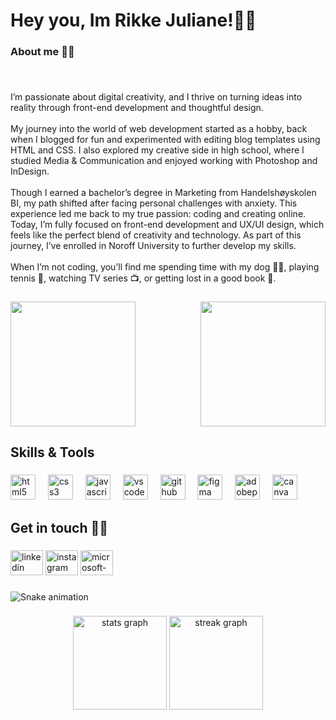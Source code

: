<h1 align="left">Hey you, Im Rikke Juliane!👋🏼</h1>

###

<h3 align="left">About me 👸🏽</h3>

###

<br clear="both">

<p align="left">I’m passionate about digital creativity, and I thrive on turning ideas into reality through front-end development and thoughtful design. <br><br>My journey into the world of web development started as a hobby, back when I blogged for fun and experimented with editing blog templates using HTML and CSS. I also explored my creative side in high school, where I studied Media & Communication and enjoyed working with Photoshop and InDesign.<br><br>Though I earned a bachelor’s degree in Marketing from Handelshøyskolen BI, my path shifted after facing personal challenges with anxiety. This experience led me back to my true passion: coding and creating online. Today, I’m fully focused on front-end development and UX/UI design, which feels like the perfect blend of creativity and technology. As part of this journey, I’ve enrolled in Noroff University to further develop my skills. <br><br>When I’m not coding, you’ll find me spending time with my dog 🐕‍🦺, playing tennis 🎾, watching TV series 📺, or getting lost in a good book 📖.</p>

###

<img align="right" height="200" src="https://i.postimg.cc/SKRgfyFJ/DALL-E-2024-10-03-21-01-50-A-cartoon-version-of-a-girl-coding-in-a-cozy-darker-room-with-her-hai.webp"  />

###

<img align="left" height="200" src="https://i.postimg.cc/8PfXqkjW/Design-uten-navn.png"  />

###

<br clear="both">

<h2 align="left">Skills & Tools</h2>

###

<div align="left">
  <img src="https://cdn.jsdelivr.net/gh/devicons/devicon/icons/html5/html5-original.svg" height="40" alt="html5 logo"  />
  <img width="12" />
  <img src="https://cdn.jsdelivr.net/gh/devicons/devicon/icons/css3/css3-original.svg" height="40" alt="css3 logo"  />
  <img width="12" />
  <img src="https://cdn.jsdelivr.net/gh/devicons/devicon/icons/javascript/javascript-original.svg" height="40" alt="javascript logo"  />
  <img width="12" />
  <img src="https://cdn.jsdelivr.net/gh/devicons/devicon/icons/vscode/vscode-original.svg" height="40" alt="vscode logo"  />
  <img width="12" />
  <img src="https://skillicons.dev/icons?i=github" height="40" alt="github logo"  />
  <img width="12" />
  <img src="https://cdn.jsdelivr.net/gh/devicons/devicon/icons/figma/figma-original.svg" height="40" alt="figma logo"  />
  <img width="12" />
  <img src="https://skillicons.dev/icons?i=ps" height="40" alt="adobephotoshop logo"  />
  <img width="12" />
  <img src="https://cdn.jsdelivr.net/gh/devicons/devicon/icons/canva/canva-original.svg" height="40" alt="canva logo"  />
</div>

###

<h2 align="left">Get in touch 🤙🏼</h2>

###

<div align="left">
  <img src="https://raw.githubusercontent.com/maurodesouza/profile-readme-generator/master/src/assets/icons/social/linkedin/default.svg" width="52" height="40" alt="linkedin logo"  />
  <img src="https://raw.githubusercontent.com/maurodesouza/profile-readme-generator/master/src/assets/icons/social/instagram/default.svg" width="52" height="40" alt="instagram logo"  />
  <img src="https://raw.githubusercontent.com/maurodesouza/profile-readme-generator/master/src/assets/icons/social/microsoft-outlook/default.svg" width="52" height="40" alt="microsoft-outlook logo"  />
</div>

###

<img src="https://raw.githubusercontent.com/Rikkejuliane/Rikkejuliane/output/snake.svg" alt="Snake animation" />

###

<div align="center">
  <img src="https://github-readme-stats.vercel.app/api?username=Rikkejuliane&hide_title=false&hide_rank=false&show_icons=true&include_all_commits=true&count_private=true&disable_animations=false&theme=synthwave&locale=en&hide_border=false&order=1" height="150" alt="stats graph"  />
  <img src="https://streak-stats.demolab.com?user=Rikkejuliane&locale=en&mode=daily&theme=synthwave&hide_border=false&border_radius=5&order=3" height="150" alt="streak graph"  />
</div>

###
